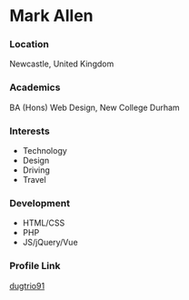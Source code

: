 # Mark Allen

### Location

Newcastle, United Kingdom

### Academics

BA (Hons) Web Design, New College Durham

### Interests

- Technology
- Design
- Driving
- Travel

### Development

- HTML/CSS
- PHP
- JS/jQuery/Vue

### Profile Link

[dugtrio91](https://github.com/dugtrio91)
